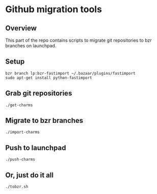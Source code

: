 # Github migration tools

## Overview

This part of the repo contains scripts to migrate git repositories to bzr branches on launchpad.

## Setup

```
bzr branch lp:bzr-fastimport ~/.bazaar/plugins/fastimport
sudo apt-get install python-fastimport
```

## Grab git repositories

```
./get-charms
```

## Migrate to bzr branches

```
./import-charms
```

## Push to launchpad

```
./push-charms
```

## Or, just do it all
```
./tobzr.sh
```
